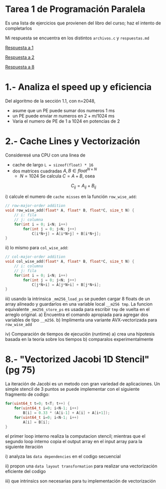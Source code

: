 # Tarea 1 de Programación Paralela
Es una lista de ejercicios que provienen del libro del curso;
haz el intento de completarlos

Mi respuesta se encuentra en los distintos `archivos.c` y `respuestas.md`

[Respuesta a 1](Respuesta1.md)

[Respuesta a 2](Respuesta2.md)

[Respuesta a 8](Respuesta8.md)


# 1.- Analiza el speed up y eficiencia
Del algoritmo de la sección 1.1, con n=2048, 
- asume que un PE puede sumar dos numeros 1 ms
- un PE puede enviar $m$ numeros en $2 + m/1024$ ms
- Varia el numero de PE de 1 a 1024 en potencias de 2

# 2.- Cache Lines y Vectorización
Consideresé una CPU con una linea de 
- cache de largo `L = sizeof(float) * 16` 
- dos matrices cuadradas $A, B \in float^{N \times N}$
	- $N = 1024$
Se calcula $C = A+B$, osea 

$$
C_{ij} = A_{ij} + B_{ij}
$$

i) calcule el numero de `cache misses` en la función `row_wise_add`:

```c++
// row-major-order addition
void row_wise_add(float* A, float* B, float*C, size_t N) {
	// i: fila
	// j: columna
	for(int i = 0; i<N; i++)
		for(int j = 0; j<N; j++)
			C[i*N+j] = A[i*N+j] + B[i*N+j];
}
```

ii) lo mismo para `col_wise_add`:

```c++
// col-major-order addition
void col_wise_add(float* A, float* B, float*C, size_t N) {
	// i: columna
	// j: fila
	for(int i = 0; i<N; i++)
		for(int j = 0; j<N; j++)
			C[j*N+i] = A[j*N+i] + B[j*N+i];
}
```

iii) usando la intrinsica `_mm256_load_ps` se pueden cargar 8 floats de un array alineado y guardarlos en una variable local `__m256 tmp`. La funcion equivalente `_mm256_store_ps` es usada para escribir `tmp` de vuelta en el arreglo original. 
	a) Encuentra el comando apropiada para agregar dos variables de tipo `__m256`.
	b) Implimenta una variante AVX-vectorizada para `row_wise_add`

iv) Comparación de tiempos de ejecución (runtime)
	a) crea una hipotesis basada en la teoria sobre los tiempos
	b) comparalos experimentalmente





# 8.- "Vectorized Jacobi 1D Stencil" (pg 75)
La iteración de Jacobi es un metodo con gran variedad de aplicaciones. Un simple stencil de 3 puntos se puede implementar con el siguiente fragmento de codigo:

```c++
for(uint64_t t=0; t<T; t++) {
	for(uint64_t i=0; i<N-1; i++)
		B[i] = 0.33 * (A[i-1] + A[i] + A[i+1]);
	for(uint64_t i=0; i<N-1; i++)
		A[i] = B[i];
}
```
el primer loop interno realiza la computacion stencil; mientras que el segundo loop interno copia el output array en el input array para la siguiente iteración

i) analyza las `data dependencies` en el codigo secuencial

ii) propon una `data layout transformation` para realizar una vectorización eficiente del codigo

iii) que intrinsics son necesarias para tu implementación de vectorización


